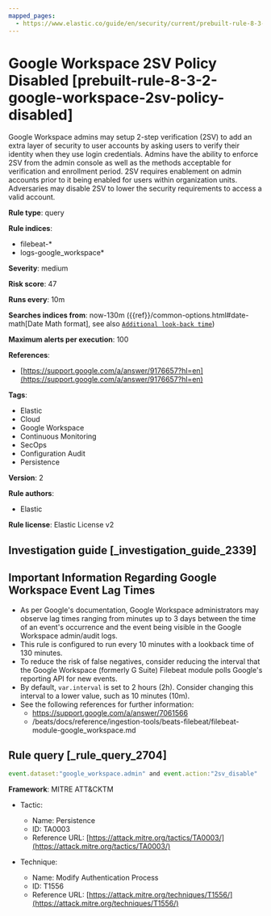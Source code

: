 ```yaml
---
mapped_pages:
  - https://www.elastic.co/guide/en/security/current/prebuilt-rule-8-3-2-google-workspace-2sv-policy-disabled.html
---
```


# Google Workspace 2SV Policy Disabled [prebuilt-rule-8-3-2-google-workspace-2sv-policy-disabled]

Google Workspace admins may setup 2-step verification (2SV) to add an extra layer of security to user accounts by asking users to verify their identity when they use login credentials. Admins have the ability to enforce 2SV from the admin console as well as the methods acceptable for verification and enrollment period. 2SV requires enablement on admin accounts prior to it being enabled for users within organization units. Adversaries may disable 2SV to lower the security requirements to access a valid account.

**Rule type**: query

**Rule indices**:

* filebeat-*
* logs-google_workspace*

**Severity**: medium

**Risk score**: 47

**Runs every**: 10m

**Searches indices from**: now-130m ({{ref}}/common-options.html#date-math[Date Math format], see also [`Additional look-back time`](docs-content://solutions/security/detect-and-alert/create-detection-rule.md#rule-schedule))

**Maximum alerts per execution**: 100

**References**:

* [https://support.google.com/a/answer/9176657?hl=en](https://support.google.com/a/answer/9176657?hl=en)

**Tags**:

* Elastic
* Cloud
* Google Workspace
* Continuous Monitoring
* SecOps
* Configuration Audit
* Persistence

**Version**: 2

**Rule authors**:

* Elastic

**Rule license**: Elastic License v2

## Investigation guide [_investigation_guide_2339]

## Important Information Regarding Google Workspace Event Lag Times
- As per Google's documentation, Google Workspace administrators may observe lag times ranging from minutes up to 3 days between the time of an event's occurrence and the event being visible in the Google Workspace admin/audit logs.
- This rule is configured to run every 10 minutes with a lookback time of 130 minutes.
- To reduce the risk of false negatives, consider reducing the interval that the Google Workspace (formerly G Suite) Filebeat module polls Google's reporting API for new events.
- By default, `var.interval` is set to 2 hours (2h). Consider changing this interval to a lower value, such as 10 minutes (10m).
- See the following references for further information:
  - https://support.google.com/a/answer/7061566
  - /beats/docs/reference/ingestion-tools/beats-filebeat/filebeat-module-google_workspace.md

## Rule query [_rule_query_2704]

```js
event.dataset:"google_workspace.admin" and event.action:"2sv_disable"
```

**Framework**: MITRE ATT&CKTM

* Tactic:

    * Name: Persistence
    * ID: TA0003
    * Reference URL: [https://attack.mitre.org/tactics/TA0003/](https://attack.mitre.org/tactics/TA0003/)

* Technique:

    * Name: Modify Authentication Process
    * ID: T1556
    * Reference URL: [https://attack.mitre.org/techniques/T1556/](https://attack.mitre.org/techniques/T1556/)



